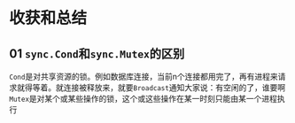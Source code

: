 # 收获和总结

## 01 `sync.Cond`和`sync.Mutex`的区别
`Cond`是对共享资源的锁。例如数据库连接，当前n个连接都用完了，再有进程来请求就得等着。就连接被释放来，就要`Broadcast`通知大家说：有空闲的了，谁要啊
`Mutex`是对某个或某些操作的锁，这个或这些操作在某一时刻只能由某一个进程执行